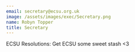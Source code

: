 ```yaml
---
email: secretary@ecsu.org.uk
image: /assets/images/exec/Secretary.png
name: Robyn Topper
title: Secretary
---
```


ECSU Resolutions: Get ECSU some sweet stash <3